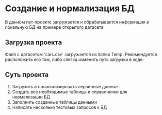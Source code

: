 # Создание и нормализация БД
В данном пет-проекте загружается и обрабатывается информация в локальную БД на примере открытого датасета

## Загрузка проекта
Файл с датасетом 'cars.csv' загружается из папки Temp. Рекомендуется расположить его там, либо слегка изменить путь загрузки в коде.

## Суть проекта
1. Загрузить и проанализировать первичные данные
2. Создать все необходимые таблицы и справочники для нормализации БД
3. Заполнить созданные таблицы данными
4. Написать несколько тестовых запросов к БД 
